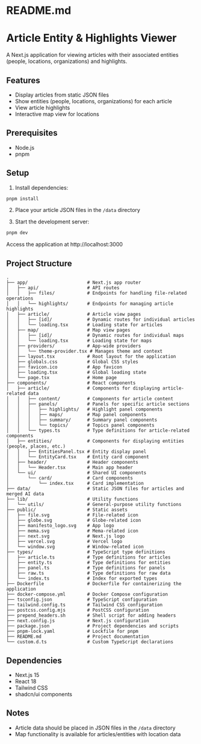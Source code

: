 # README.md
# Article Entity & Highlights Viewer

A Next.js application for viewing articles with their associated entities (people, locations, organizations) and highlights.

## Features

- Display articles from static JSON files
- Show entities (people, locations, organizations) for each article
- View article highlights 
- Interactive map view for locations

## Prerequisites

- Node.js
- pnpm

## Setup

1. Install dependencies:
```bash
pnpm install
```

2. Place your article JSON files in the `/data` directory

3. Start the development server:
```bash
pnpm dev
```

Access the application at http://localhost:3000

## Project Structure

```
.
├── app/                      # Next.js app router
│   ├── api/                  # API routes
│   │   ├── files/            # Endpoints for handling file-related operations
│   │   └── highlights/       # Endpoints for managing article highlights
│   ├── article/              # Article view pages
│   │   ├── [id]/             # Dynamic routes for individual articles
│   │   └── loading.tsx       # Loading state for articles
│   ├── map/                  # Map view pages
│   │   ├── [id]/             # Dynamic routes for individual maps
│   │   └── loading.tsx       # Loading state for maps
│   ├── providers/            # App-wide providers
│   │   └── theme-provider.tsx # Manages theme and context
│   ├── layout.tsx            # Root layout for the application
│   ├── globals.css           # Global CSS styles
│   ├── favicon.ico           # App favicon
│   ├── loading.tsx           # Global loading state
│   └── page.tsx              # Home page
├── components/               # React components
│   ├── article/              # Components for displaying article-related data
│   │   ├── content/          # Components for article content
│   │   ├── panels/           # Panels for specific article sections
│   │   │   ├── highlights/   # Highlight panel components
│   │   │   ├── maps/         # Map panel components
│   │   │   ├── summary/      # Summary panel components
│   │   │   └── topics/       # Topics panel components
│   │   └── types.ts          # Type definitions for article-related components
│   ├── entities/             # Components for displaying entities (people, places, etc.)
│   │   ├── EntitiesPanel.tsx # Entity display panel
│   │   └── EntityCard.tsx    # Entity card component
│   ├── header/               # Header components
│   │   └── Header.tsx        # Main app header
│   └── ui/                   # Shared UI components
│       └── card/             # Card components
│           └── index.tsx     # Card implementation
├── data/                     # Static JSON files for articles and merged AI data
├── lib/                      # Utility functions
│   └── utils/                # General-purpose utility functions
├── public/                   # Static assets
│   ├── file.svg              # File-related icon
│   ├── globe.svg             # Globe-related icon
│   ├── manifesto_logo.svg    # App logo
│   ├── mema.svg              # Mema-related icon
│   ├── next.svg              # Next.js logo
│   ├── vercel.svg            # Vercel logo
│   └── window.svg            # Window-related icon
├── types/                    # TypeScript type definitions
│   ├── article.ts            # Type definitions for articles
│   ├── entity.ts             # Type definitions for entities
│   ├── panel.ts              # Type definitions for panels
│   ├── raw.ts                # Type definitions for raw data
│   └── index.ts              # Index for exported types
├── Dockerfile                # Dockerfile for containerizing the application
├── docker-compose.yml        # Docker Compose configuration
├── tsconfig.json             # TypeScript configuration
├── tailwind.config.ts        # Tailwind CSS configuration
├── postcss.config.mjs        # PostCSS configuration
├── prepend_headers.sh        # Shell script for adding headers
├── next.config.js            # Next.js configuration
├── package.json              # Project dependencies and scripts
├── pnpm-lock.yaml            # Lockfile for pnpm
├── README.md                 # Project documentation
└── custom.d.ts               # Custom TypeScript declarations

```

## Dependencies

- Next.js 15
- React 18
- Tailwind CSS
- shadcn/ui components

## Notes

- Article data should be placed in JSON files in the `/data` directory
- Map functionality is available for articles/entities with location data